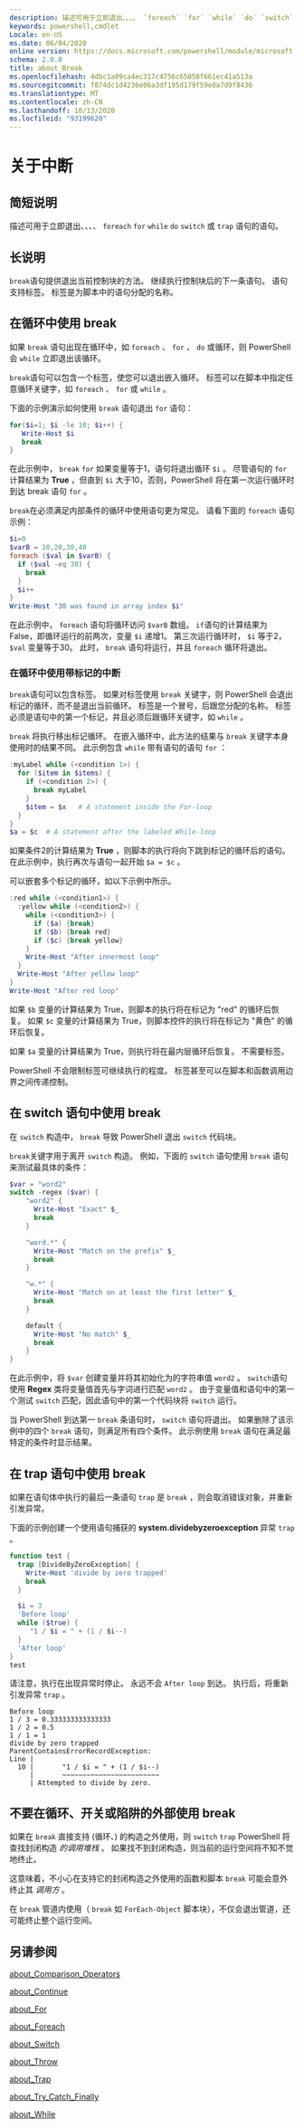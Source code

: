 ```yaml
---
description: 描述可用于立即退出、、、、 `foreach` `for` `while` `do` `switch` 或 `trap` 语句的语句。
keywords: powershell,cmdlet
Locale: en-US
ms.date: 06/04/2020
online version: https://docs.microsoft.com/powershell/module/microsoft.powershell.core/about/about_break?view=powershell-7&WT.mc_id=ps-gethelp
schema: 2.0.0
title: about_Break
ms.openlocfilehash: 4dbc1a09ca4ec317c4756c65058f661ec41a513a
ms.sourcegitcommit: f874dc1d4236e06a3df195d179f59e0a7d9f8436
ms.translationtype: MT
ms.contentlocale: zh-CN
ms.lasthandoff: 10/13/2020
ms.locfileid: "93199620"
---
```

# <a name="about-break"></a>关于中断

## <a name="short-description"></a>简短说明

描述可用于立即退出、、、、 `foreach` `for` `while` `do` `switch` 或 `trap` 语句的语句。

## <a name="long-description"></a>长说明

`break`语句提供退出当前控制块的方法。
继续执行控制块后的下一条语句。 语句支持标签。 标签是为脚本中的语句分配的名称。

## <a name="using-break-in-loops"></a>在循环中使用 break

如果 `break` 语句出现在循环中，如 `foreach` 、 `for` 、 `do` 或循环，则 PowerShell 会 `while` 立即退出该循环。

`break`语句可以包含一个标签，使您可以退出嵌入循环。 标签可以在脚本中指定任意循环关键字，如 `foreach` 、 `for` 或 `while` 。

下面的示例演示如何使用 `break` 语句退出 `for` 语句：

```powershell
for($i=1; $i -le 10; $i++) {
   Write-Host $i
   break
}
```

在此示例中， `break` `for` 如果变量等于1，语句将退出循环 `$i` 。 尽管语句的 `for` 计算结果为 **True** ，但直到 `$i` 大于10，否则，PowerShell 将在第一次运行循环时到达 break 语句 `for` 。

`break`在必须满足内部条件的循环中使用语句更为常见。 请看下面的 `foreach` 语句示例：

```powershell
$i=0
$varB = 10,20,30,40
foreach ($val in $varB) {
  if ($val -eq 30) {
    break
  }
  $i++
}
Write-Host "30 was found in array index $i"
```

在此示例中， `foreach` 语句将循环访问 `$varB` 数组。 `if`语句的计算结果为 False，即循环运行的前两次，变量 `$i` 递增1。 第三次运行循环时， `$i` 等于2， `$val` 变量等于30。 此时， `break` 语句将运行，并且 `foreach` 循环将退出。

### <a name="using-a-labeled-break-in-a-loop"></a>在循环中使用带标记的中断

`break`语句可以包含标签。 如果对标签使用 `break` 关键字，则 PowerShell 会退出标记的循环，而不是退出当前循环。
标签是一个冒号，后跟您分配的名称。 标签必须是语句中的第一个标记，并且必须后跟循环关键字，如 `while` 。

`break` 将执行移出标记循环。 在嵌入循环中，此方法的结果与 `break` 关键字本身使用时的结果不同。 此示例包含 `while` 带有语句的语句 `for` ：

```powershell
:myLabel while (<condition 1>) {
  for ($item in $items) {
    if (<condition 2>) {
      break myLabel
    }
    $item = $x   # A statement inside the For-loop
  }
}
$a = $c  # A statement after the labeled While-loop
```

如果条件2的计算结果为 **True** ，则脚本的执行将向下跳到标记的循环后的语句。 在此示例中，执行再次与语句一起开始 `$a = $c` 。

可以嵌套多个标记的循环，如以下示例中所示。

```powershell
:red while (<condition1>) {
  :yellow while (<condition2>) {
    while (<condition3>) {
      if ($a) {break}
      if ($b) {break red}
      if ($c) {break yellow}
    }
    Write-Host "After innermost loop"
  }
  Write-Host "After yellow loop"
}
Write-Host "After red loop"
```

如果 `$b` 变量的计算结果为 True，则脚本的执行将在标记为 "red" 的循环后恢复。 如果 `$c` 变量的计算结果为 True，则脚本控件的执行将在标记为 "黄色" 的循环后恢复。

如果 `$a` 变量的计算结果为 True，则执行将在最内层循环后恢复。 不需要标签。

PowerShell 不会限制标签可继续执行的程度。 标签甚至可以在脚本和函数调用边界之间传递控制。

## <a name="using-break-in-a-switch-statement"></a>在 switch 语句中使用 break

在 `switch` 构造中， `break` 导致 PowerShell 退出 `switch` 代码块。

`break`关键字用于离开 `switch` 构造。 例如，下面的 `switch` 语句使用 `break` 语句来测试最具体的条件：

```powershell
$var = "word2"
switch -regex ($var) {
    "word2" {
      Write-Host "Exact" $_
      break
    }

    "word.*" {
      Write-Host "Match on the prefix" $_
      break
    }

    "w.*" {
      Write-Host "Match on at least the first letter" $_
      break
    }

    default {
      Write-Host "No match" $_
      break
    }
}
```

在此示例中，将 `$var` 创建变量并将其初始化为的字符串值 `word2` 。 `switch`语句使用 **Regex** 类将变量值首先与字词进行匹配 `word2` 。 由于变量值和语句中的第一个测试 `switch` 匹配，因此语句中的第一个代码块将 `switch` 运行。

当 PowerShell 到达第一 `break` 条语句时， `switch` 语句将退出。 如果删除了该示例中的四个 `break` 语句，则满足所有四个条件。 此示例使用 `break` 语句在满足最特定的条件时显示结果。

## <a name="using-break-in-a-trap-statement"></a>在 trap 语句中使用 break

如果在语句体中执行的最后一条语句 `trap` 是 `break` ，则会取消错误对象，并重新引发异常。

下面的示例创建一个使用语句捕获的 **system.dividebyzeroexception** 异常 `trap` 。

```powershell
function test {
  trap [DivideByZeroException] {
    Write-Host 'divide by zero trapped'
    break
  }

  $i = 3
  'Before loop'
  while ($true) {
     "1 / $i = " + (1 / $i--)
  }
  'After loop'
}
test
```

请注意，执行在出现异常时停止。 永远不会 `After loop` 到达。
执行后，将重新引发异常 `trap` 。

```Output
Before loop
1 / 3 = 0.333333333333333
1 / 2 = 0.5
1 / 1 = 1
divide by zero trapped
ParentContainsErrorRecordException:
Line |
  10 |       "1 / $i = " + (1 / $i--)
     |       ~~~~~~~~~~~~~~~~~~~~~~~~
     | Attempted to divide by zero.
```

## <a name="do-not-use-break-outside-of-a-loop-switch-or-trap"></a>不要在循环、开关或陷阱的外部使用 break

如果在 `break` 直接支持 (循环、) 的构造之外使用，则 `switch` `trap` PowerShell 将查找封闭构造 _的调用堆栈_ 。 如果找不到封闭构造，则当前的运行空间将不知不觉地终止。

这意味着，不小心在支持它的封闭构造之外使用的函数和脚本 `break` 可能会意外终止其 _调用方_ 。

在 `break` 管道内使用（ `break` 如 `ForEach-Object` 脚本块），不仅会退出管道，还可能终止整个运行空间。

## <a name="see-also"></a>另请参阅

[about_Comparison_Operators](about_Comparison_Operators.md)

[about_Continue](about_Continue.md)

[about_For](about_For.md)

[about_Foreach](about_Foreach.md)

[about_Switch](about_Switch.md)

[about_Throw](about_Throw.md)

[about_Trap](about_Trap.md)

[about_Try_Catch_Finally](about_Try_Catch_Finally.md)

[about_While](about_While.md)
